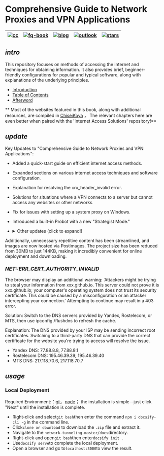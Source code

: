 # Comprehensive Guide to Network Proxies and VPN Applications

|[![cc](https://i.creativecommons.org/l/by-nc/4.0/80x15.png)](http://creativecommons.org/licenses/by-nc/4.0/)|[![fq-book](https://img.shields.io/badge/%F0%9F%93%96Excalibra-Network--Tunneling-red.svg?longCache=true&style=flat-square)](https://github.com/Excalibra/network-tunneling)|[![blog](https://img.shields.io/badge/%F0%9F%94%97blog-excalibra-lightgrey.svg?longCache=true&style=flat-square)](https://excalibra.github.io/)|[![outlook](https://img.shields.io/badge/%F0%9F%93%A7hotmail-@Contact-blue.svg?longCache=true&style=flat-square)](mailto:x.calibra@outlook.com)|[![stars](https://img.shields.io/github/stars/Excalibra/network-tunneling.svg?style=social)](https://github.com/Excalibra/network-tunneling/)
|:-:|:-:|:-:|:-:|:-:|

## ***intro***

This repository focuses on methods of accessing the internet and techniques for obtaining information. It also provides brief, beginner-friendly configurations for popular and typical software, along with explanations of the underlying principles.

* [Introduction](docs/README.md)
* [Table of Contents](docs/_sidebar.md)
* [Afterword](docs/postscript.md)

** Most of the websites featured in this book, along with additional resources, are compiled in [ChiseiKoya](https://github.com/Excalibra/ChiseiKoya) ， The relevant chapters here are even better when paired with the 'Internet Access Solutions' repository!**

## ***update***

Key Updates to "Comprehensive Guide to Network Proxies and VPN Applications":

* Added a quick-start guide on efficient internet access methods.
* Expanded sections on various internet access techniques and software configuration.
* Explanation for resolving the crx_header_invalid error.
* Solutions for situations where a VPN connects to a server but cannot access any websites or other networks.
* Fix for issues with setting up a system proxy on Windows.
* Introduced a built-in Probot with a new "Strategist Mode."

* <details><summary>Other updates (click to expand!) </summary>

    * Added guidance on virtual phone registration methods.
    * New methods for creating Google accounts.
    * Instructions on using the Wayback Machine and finding similar websites.
    * Leveraging a personal blog as a relay for internet connectivity.

    </details>

Additionally, unnecessary repetitive content has been streamlined, and images are now hosted via Postimages. The project size has been reduced from 30MB to just 144KB, making it incredibly convenient for online deployment and downloading.
### ***NET::ERR_CERT_AUTHORITY_INVALID***

The browser may display an additional warning: 'Attackers might be trying to steal your information from xxx.github.io. This server could not prove it is xxx.github.io; your computer's operating system does not trust its security certificate. This could be caused by a misconfiguration or an attacker intercepting your connection.' Attempting to continue may result in a 403 error.

Solution: Switch to the DNS servers provided by Yandex, Rostelecom, or MTS, then use ipconfig /flushdns to refresh the cache.

Explanation: The DNS provided by your ISP may be sending incorrect root certificates. Switching to a third-party DNS that can provide the correct certificate for the website you're trying to access will resolve the issue.

* Yandex DNS: 77.88.8.8, 77.88.8.1
* Rostelecom DNS: 195.46.39.39, 195.46.39.40
* MTS DNS: 217.118.70.6, 217.118.70.7

## ***usage***

### Local Deployment

 
Required Environment:：[git](https://git-scm.com/)、[node](https://nodejs.org/)； the installation is simple—just click "Next" until the installation is complete.

* Right-click and select`git bash`then enter the command `npm i docsify-cli -g` in the command line.
* Click`clone or download` to download the `.zip` file and extract it.
* Navigate to the `network-tunneling-master/docs`directory.
* Right-click and open`git bash`then enter`docsify init .`
* Use`docsify serve`to complete the local deployment.
* Open a browser and go to`localhost:3000`to view the result. 

<!-- You can use [wkhtmltopdf](https://github.com/wkhtmltopdf/wkhtmltopdf) in combination with [tools.pdf24.org](https://tools.pdf24.org/en/webpage-to-pdf) to generate a PDF of *this repository*. --> 
